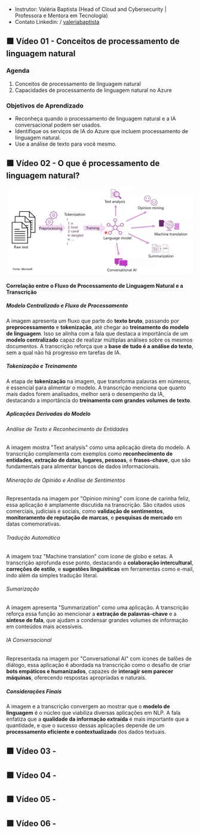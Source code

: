 - Instrutor: Valéria Baptista (Head of Cloud and Cybersecurity | Professora e Mentora em Tecnologia)
- Contato Linkedin: / [valeriabaptista](https://www.linkedin.com/in/valeriabaptista/) 

## 🟩 Vídeo 01 - Conceitos de processamento de linguagem natural

### Agenda

1. Conceitos de processamento de linguagem natural  
2. Capacidades de processamento de linguagem natural no Azure

### Objetivos de Aprendizado

- Reconheça quando o processamento de linguagem natural e a IA conversacional podem ser usados.  
- Identifique os serviços de IA do Azure que incluem processamento de linguagem natural.  
- Use a análise de texto para você mesmo.


## 🟩 Vídeo 02 - O que é processamento de linguagem natural?

<p align="center">
    <img src="images/image.png" alt="" width="640">
</p>

#### Correlação entre o Fluxo de Processamento de Linguagem Natural e a Transcrição

##### Modelo Centralizado e Fluxo de Processamento

A imagem apresenta um fluxo que parte do **texto bruto**, passando por **preprocessamento** e **tokenização**, até chegar ao **treinamento do modelo de linguagem**. Isso se alinha com a fala que destaca a importância de um **modelo centralizado** capaz de realizar múltiplas análises sobre os mesmos documentos. A transcrição reforça que a **base de tudo é a análise do texto**, sem a qual não há progresso em tarefas de IA.

##### Tokenização e Treinamento

A etapa de **tokenização** na imagem, que transforma palavras em números, é essencial para alimentar o modelo. A transcrição menciona que quanto mais dados forem analisados, melhor será o desempenho da IA, destacando a importância do **treinamento com grandes volumes de texto**.

##### Aplicações Derivadas do Modelo

###### Análise de Texto e Reconhecimento de Entidades

A imagem mostra "Text analysis" como uma aplicação direta do modelo. A transcrição complementa com exemplos como **reconhecimento de entidades**, **extração de datas, lugares, pessoas**, e **frases-chave**, que são fundamentais para alimentar bancos de dados informacionais.

###### Mineração de Opinião e Análise de Sentimentos

Representada na imagem por "Opinion mining" com ícone de carinha feliz, essa aplicação é amplamente discutida na transcrição. São citados usos comerciais, judiciais e sociais, como **validação de sentimentos**, **monitoramento de reputação de marcas**, e **pesquisas de mercado** em datas comemorativas.

###### Tradução Automática

A imagem traz "Machine translation" com ícone de globo e setas. A transcrição aprofunda esse ponto, destacando a **colaboração intercultural**, **correções de estilo**, e **sugestões linguísticas** em ferramentas como e-mail, indo além da simples tradução literal.

###### Sumarização

A imagem apresenta "Summarization" como uma aplicação. A transcrição reforça essa função ao mencionar a **extração de palavras-chave** e a **síntese de fala**, que ajudam a condensar grandes volumes de informação em conteúdos mais acessíveis.

###### IA Conversacional

Representada na imagem por "Conversational AI" com ícones de balões de diálogo, essa aplicação é abordada na transcrição como o desafio de criar **bots empáticos e humanizados**, capazes de **interagir sem parecer máquinas**, oferecendo respostas apropriadas e naturais.

##### Considerações Finais

A imagem e a transcrição convergem ao mostrar que o **modelo de linguagem** é o núcleo que viabiliza diversas aplicações em NLP. A fala enfatiza que a **qualidade da informação extraída** é mais importante que a quantidade, e que o sucesso dessas aplicações depende de um **processamento eficiente e contextualizado** dos dados textuais.


## 🟩 Vídeo 03 - 


## 🟩 Vídeo 04 - 


## 🟩 Vídeo 05 - 


## 🟩 Vídeo 06 - 